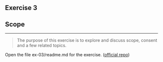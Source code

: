 ## Exercise 3 

## Scope

---

>The purpose of this exercise is to explore and discuss scope, consent and a few related topics.

Open the file ex-03/readme.md for the exercise. ([official repo](https://github.com/equinor/appsec-fundamentals-authn-authz-cs/blob/main/ex-03/readme.md))
